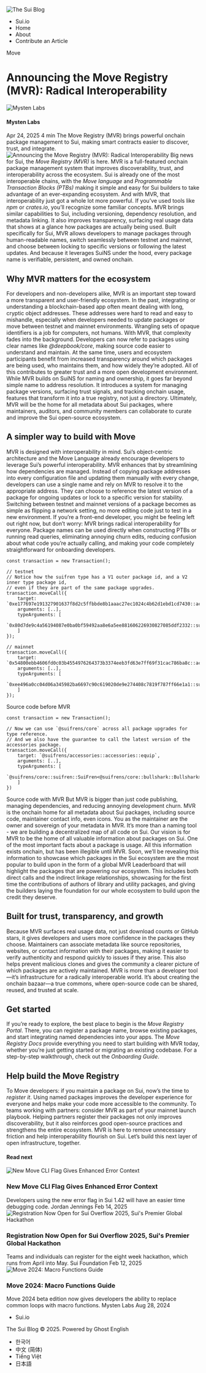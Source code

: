 ![The Sui Blog](https://blog.sui.io/content/images/2023/04/SuiFoundation_Logo_DarkBlue-1.png)
  * Sui.io
  * Home
  * About
  * Contribute an Article


Move
# Announcing the Move Registry (MVR): Radical Interoperability
![Mysten Labs](https://blog.sui.io/content/images/2023/11/MystenLabs_Logomark_Red-4.png)
####  Mysten Labs
Apr 24, 2025 4 min
The Move Registry (MVR) brings powerful onchain package management to Sui, making smart contracts easier to discover, trust, and integrate.
![Announcing the Move Registry \(MVR\): Radical Interoperability](https://blog.sui.io/content/images/size/w1200/2025/04/04-03-Blog-Header.png)
Big news for Sui, the _Move Registry (MVR)_ is here. MVR is a full-featured onchain package management system that improves discoverability, trust, and interoperability across the ecosystem. Sui is already one of the most interoperable chains, with the _Move language_ and _Programmable Transaction Blocks (PTBs)_ making it simple and easy for Sui builders to take advantage of an ever-expanding ecosystem. And with MVR, that interoperability just got a whole lot more powerful.
If you’ve used tools like _npm_ or _crates.io_, you’ll recognize some familiar concepts. MVR brings similar capabilities to Sui, including versioning, dependency resolution, and metadata linking. It also improves transparency, surfacing real usage data that shows at a glance how packages are actually being used.
Built specifically for Sui, MVR allows developers to manage packages through human-readable names, switch seamlessly between testnet and mainnet, and choose between locking to specific versions or following the latest updates. And because it leverages SuiNS under the hood, every package name is verifiable, persistent, and owned onchain.
## Why MVR matters for the ecosystem
For developers and non-developers alike, MVR is an important step toward a more transparent and user-friendly ecosystem. In the past, integrating or understanding a blockchain-based app often meant dealing with long, cryptic object addresses. These addresses were hard to read and easy to mishandle, especially when developers needed to update packages or move between testnet and mainnet environments. Wrangling sets of opaque identifiers is a job for computers, not humans. 
With MVR, that complexity fades into the background. Developers can now refer to packages using clear names like _@deepbook/core_, making source code easier to understand and maintain. At the same time, users and ecosystem participants benefit from increased transparency around which packages are being used, who maintains them, and how widely they’re adopted. All of this contributes to greater trust and a more open development environment.
While MVR builds on SuiNS for naming and ownership, it goes far beyond simple name to address resolution. It introduces a system for managing package versions, surfacing trust signals, and tracking onchain usage, features that transform it into a true registry, not just a directory. Ultimately, MVR will be the home for all metadata about Sui packages, where maintainers, auditors, and community members can collaborate to curate and improve the Sui open-source ecosystem. 
## A simpler way to build with Move
MVR is designed with interoperability in mind. Sui’s object-centric architecture and the Move Language already encourage developers to leverage Sui’s powerful interoperability. MVR enhances that by streamlining how dependencies are managed.
Instead of copying package addresses into every configuration file and updating them manually with every change, developers can use a single name and rely on MVR to resolve it to the appropriate address. They can choose to reference the latest version of a package for ongoing updates or lock to a specific version for stability. Switching between testnet and mainnet versions of a package becomes as simple as flipping a network setting, no more editing code just to test in a new environment.
If you’re a front-end developer, you might be feeling left out right now, but don’t worry: MVR brings radical interoperability for everyone. Package names can be used directly when constructing PTBs or running read queries, eliminating annoying churn edits, reducing confusion about what code you’re actually calling, and making your code completely straightforward for onboarding developers.
```
const transaction = new Transaction();
 
// testnet
// Notice how the suifren type has a V1 outer package id, and a V2 inner type package id,
// even if they are part of the same package upgrades.
transaction.moveCall({
    target: `0xe177697e191327901637f8d2c5ffbbde8b1aaac27ec1024c4b62d1ebd1cd7430::accessories::equip`,
    arguments: [..],
    typeArguments: [
        `0x80d7de9c4a56194087e0ba0bf59492aa8e6a5ee881606226930827085ddf2332::suifren::SuiFren<0x297d8afb6ede450529d347cf9254caeea2b685c8baef67b084122291ebaefb38::bullshark::Bullshark>`
    ]
});
 
// mainnet
transaction.moveCall({
    target: `0x54800ebb4606fd0c03b4554976264373b3374eeb3fd63e7ff69f31cac786ba8c::accessories::equip`,
    arguments: [..],
    typeArguments: [
        `0xee496a0cc04d06a345982ba6697c90c619020de9e274408c7819f787ff66e1a1::suifren::SuiFren<0x8894fa02fc6f36cbc485ae9145d05f247a78e220814fb8419ab261bd81f08f32::bullshark::Bullshark>`
    ]
});
```

Source code before MVR
```
const transaction = new Transaction();
 
// Now we can use `@suifrens/core` across all package upgrades for type reference.
// And we also have the guarantee to call the latest version of the accessories package.
transaction.moveCall({
    target: `@suifrens/accessories::accessories::equip`,
    arguments: [..],
    typeArguments: [
        `@suifrens/core::suifren::SuiFren<@suifrens/core::bullshark::Bullshark>`
    ]
})
```

Source code with MVR
But MVR is bigger than just code publishing, managing dependencies, and reducing annoying development churn. MVR is the onchain home for all metadata about Sui packages, including source code, maintainer contact info, even icons. You as the maintainer are the owner and sovereign of your metadata in MVR. It’s more than a naming tool - we are building a decentralized map of all code on Sui.
Our vision is for MVR to be the home of all valuable information about packages on Sui. One of the most important facts about a package is usage. All this information exists onchain, but has been illegible until MVR. Soon, we’ll be revealing this information to showcase which packages in the Sui ecosystem are the most popular to build upon in the form of a global MVR Leaderboard that will highlight the packages that are powering our ecosystem. This includes both direct calls and the indirect linkage relationships, showcasing for the first time the contributions of authors of library and utility packages, and giving the builders laying the foundation for our whole ecosystem to build upon the credit they deserve.
## Built for trust, transparency, and growth
Because MVR surfaces real usage data, not just download counts or GitHub stars, it gives developers and users more confidence in the packages they choose. Maintainers can associate metadata like source repositories, websites, or contact information with their packages, making it easier to verify authenticity and respond quickly to issues if they arise. This also helps prevent malicious clones and gives the community a clearer picture of which packages are actively maintained.
MVR is more than a developer tool—it’s infrastructure for a radically interoperable world. It’s about creating the onchain bazaar—a true commons, where open-source code can be shared, reused, and trusted at scale.
## Get started
If you’re ready to explore, the best place to begin is the _Move Registry Portal_. There, you can register a package name, browse existing packages, and start integrating named dependencies into your apps. The _Move Registry Docs_ provide everything you need to start building with MVR today, whether you’re just getting started or migrating an existing codebase.
For a step-by-step walkthrough, check out the _Onboarding Guide_.
## Help build the Move Registry
To Move developers: if you maintain a package on Sui, now’s the time to _register it_. Using named packages improves the developer experience for everyone and helps make your code more accessible to the community.
To teams working with partners: consider MVR as part of your mainnet launch playbook. Helping partners register their packages not only improves discoverability, but it also reinforces good open-source practices and strengthens the entire ecosystem.
MVR is here to remove unnecessary friction and help interoperability flourish on Sui. Let’s build this next layer of open infrastructure, together.
#### Read next
![New Move CLI Flag Gives Enhanced Error Context](https://blog.sui.io/content/images/size/w720/2025/02/CLI-flag.png)
### New Move CLI Flag Gives Enhanced Error Context
Developers using the new error flag in Sui 1.42 will have an easier time debugging code.
Jordan Jennings Feb 14, 2025
![Registration Now Open for Sui Overflow 2025, Sui's Premier Global Hackathon](https://blog.sui.io/content/images/size/w720/2025/02/Overflow-2025-reg.png)
### Registration Now Open for Sui Overflow 2025, Sui's Premier Global Hackathon
Teams and individuals can register for the eight week hackathon, which runs from April into May.
Sui Foundation Feb 12, 2025
![Move 2024: Macro Functions Guide](https://blog.sui.io/content/images/size/w720/2024/08/Macros-move-2024.png)
### Move 2024: Macro Functions Guide
Move 2024 beta edition now gives developers the ability to replace common loops with macro functions.
Mysten Labs Aug 28, 2024
  * Sui.io


The Sui Blog © 2025. Powered by Ghost
English
  * 한국어
  * 中文 (简体)
  * Tiếng Việt
  * 日本語


